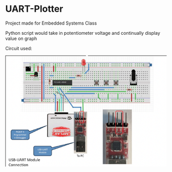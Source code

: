 # UART-Plotter
Project made for Embedded Systems Class

Python script would take in potentiometer voltage and continually display value on graph

Circuit used:

![image](https://github.com/damonmaz/UART-Plotter/blob/main/Schematic.png?raw=true)
